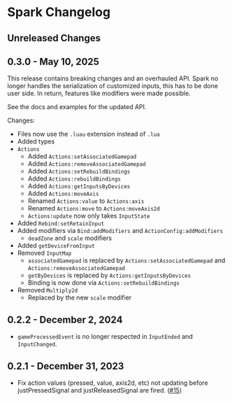 # Spark Changelog

## Unreleased Changes

## 0.3.0 - May 10, 2025
This release contains breaking changes and an overhauled API.
Spark no longer handles the serialization of customized inputs, this has to be done user side.
In return, features like modifiers were made possible.

See the docs and examples for the updated API.

Changes:
* Files now use the `.luau` extension instead of `.lua`
* Added types
* `Actions`
    * Added `Actions:setAssociatedGamepad`
    * Added `Actions:removeAssociatedGamepad`
    * Added `Actions:setRebuildBindings`
    * Added `Actions:rebuildBindings`
    * Added `Actions:getInputsByDevices`
    * Added `Actions:moveAxis`
    * Renamed `Actions:value` to `Actions:axis`
    * Renamed `Actions:move` to `Actions:moveAxis2d`
    * `Actions:update` now only takes `InputState`
* Added `Rebind:setRetainInput`
* Added modifiers via `Bind:addModifiers` and `ActionConfig:addModifiers`
    * `deadZone` and `scale` modifiers
* Added `getDeviceFromInput`
* Removed `InputMap`
  * `associatedGamepad` is replaced by `Actions:setAssociatedGamepad` and `Actions:removeAssociatedGamepad`
  * `getByDevices` is replaced by `Actions:getInputsByDevices`
  * Binding is now done via `Actions:setRebuildBindings`
* Removed `Multiply2d`
  * Replaced by the new `scale` modifier

## 0.2.2 - December 2, 2024
* `gameProcessedEvent` is no longer respected in `InputEnded` and `InputChanged`.

## 0.2.1 - December 31, 2023
* Fix action values (pressed, value, axis2d, etc) not updating before justPressedSignal and justReleasedSignal are fired. ([#15])

[#15]: https://github.com/nezuo/spark/pull/15
